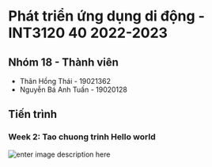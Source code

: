 # Phát triển ứng dụng di động - INT3120 40 2022-2023

## Nhóm 18 - Thành  viên

- Thân Hồng Thái - 19021362
- Nguyễn Bá Anh Tuấn - 19020128

## Tiến trình
### Week 2: Tao chuong trinh Hello world
![enter image description here](https://drive.google.com/file/d/1liuN99sdY65tH-e_tZtIbJqcDf-g-Blm/view?usp=sharing)
